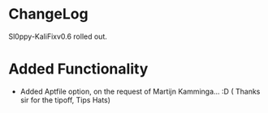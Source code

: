 # ChangeLog
Sl0ppy-KaliFixv0.6 rolled out.

# Added Functionality
* Added Aptfile option, on the request of Martijn Kamminga... :D ( Thanks sir for the tipoff, Tips Hats) 
 


